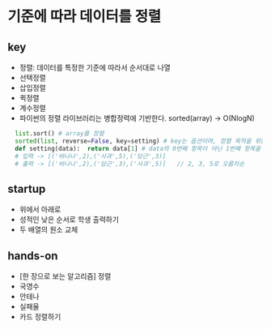 # 기준에 따라 데이터를 정렬

## key
- 정렬: 데이터를 특정한 기준에 따라서 순서대로 나열
- 선택정렬
- 삽입정렬
- 퀵정렬
- 계수정렬
- 파이썬의 정렬 라이브러리는 병합정력에 기반한다. sorted(array) -> O(NlogN)

```python
  list.sort() # array를 정렬
  sorted(list, reverse=False, key=setting) # key는 옵션이며, 정렬 목적을 위한 키를 리턴하는 함수이여야 한다. -> 람다식 사용 가능
  def setting(data):  return data[1] # data의 0번째 항목이 아닌 1번째 항목을 기준으로 정렬한다.
  # 입력 -> [('바나나',2),('사과',5),('당근',3)]
  # 출력 -> [('바나나',2),('당근',3),('사과',5)]   // 2, 3, 5로 오름차순 
```

## startup
- 위에서 아래로
- 성적인 낮은 순서로 학생 출력하기
- 두 배열의 원소 교체

## hands-on
- [한 장으로 보는 알고리즘] 정렬
- 국영수
- 안테나
- 실패율
- 카드 정렬하기
